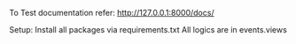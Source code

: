 To Test documentation refer:
http://127.0.0.1:8000/docs/

Setup:
Install all packages via requirements.txt
All logics are in events.views

